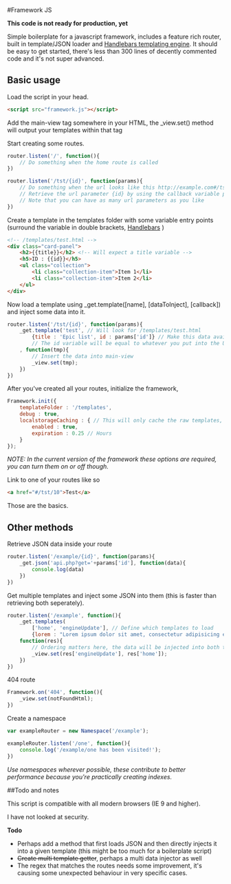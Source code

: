 #Framework JS

**This code is not ready for production, yet**

Simple boilerplate for a javascript framework, includes a feature rich router, built in template/JSON loader and [Handlebars templating engine](http://handlebarsjs.com/).
It should be easy to get started, there's less than 300 lines of decently commented code and it's not super advanced.


## Basic usage

Load the script in your head.

```html
<script src="framework.js"></script>
```

Add the main-view tag somewhere in your HTML, the _view.set() method will output your templates within that tag

Start creating some routes.
```javascript
router.listen('/', function(){
	// Do something when the home route is called
})

router.listen('/tst/{id}', function(params){
	// Do something when the url looks like this http://example.com#/tst/10
	// Retrieve the url parameter {id} by using the callback variable params['id']
	// Note that you can have as many url parameters as you like
})
```

Create a template in the templates folder with some variable entry points (surround the variable in double brackets, [Handlebars](http://handlebarsjs.com/) )
```html
<!-- /templates/test.html -->
<div class="card-panel">
	<h2>{{title}}</h2> <!-- Will expect a title variable -->
	<h5>ID : {{id}}</h5>
	<ul class="collection">
		<li class="collection-item">Item 1</li>
		<li class="collection-item">Item 2</li>
	</ul>
</div>
```

Now load a template using _get.template([name], [dataToInject], [callback]) and inject some data into it.
```javascript
router.listen('/tst/{id}', function(params){
	_get.template('test', // Will look for /templates/test.html
		{title : 'Epic list', id : params['id']} // Make this data available in the template
		// The id variable will be equal to whatever you put into the URL (e.g. tst/10 will send 10)
	, function(tmp){
		// Insert the data into main-view
		_view.set(tmp);
	})
})
```

After you've created all your routes, initialize the framework,
```javascript
Framework.init({
	templateFolder : '/templates',
	debug : true,
	localstorageCaching : { // This will only cache the raw templates, JSON data will always be fresh from the server
		enabled : true,
		expiration : 0.25 // Hours
	}
});
```
_NOTE: In the current version of the framework these options are required, you can turn them on or off though._

Link to one of your routes like so
```html
<a href="#/tst/10">Test</a>
```

Those are the basics.

## Other methods

Retrieve JSON data inside your route
```javascript
router.listen('/example/{id}', function(params){
	_get.json('api.php?get='+params['id'], function(data){
		console.log(data)
	})
})
```

Get multiple templates and inject some JSON into them (this is faster than retrieving both seperately).
```javascript
router.listen('/example', function(){
	_get.templates(
		['home', 'engineUpdate'], // Define which templates to load
		{lorem : "Lorem ipsum dolor sit amet, consectetur adipisicing elit. Cumque, reiciendis.", test : "Hello World"},
	function(res){
		// Ordering matters here, the data will be injected into both templates
		_view.set(res['engineUpdate'], res['home']);
	})
})
```

404 route
```javascript
Framework.on('404', function(){
	_view.set(notFoundHtml);
})
```

Create a namespace
```javascript
var exampleRouter = new Namespace('/example');

exampleRouter.listen('/one', function(){
	console.log('/example/one has been visited!');
})
```
_Use namespaces wherever possible, these contribute to better performance because you're practically creating indexes._


##Todo and notes

This script is compatible with all modern browsers (IE 9 and higher).

I have not looked at security.

**Todo**

- Perhaps add a method that first loads JSON and then directly injects it into a given template (this might be too much for a boilerplate script)
- ~~Create multi template getter~~, perhaps a multi data injector as well
- The regex that matches the routes needs some improvement, it's causing some unexpected behaviour in very specific cases.

